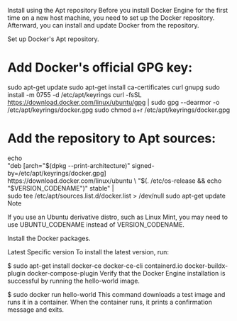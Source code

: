 Install using the Apt repository 
Before you install Docker Engine for the first time on a new host machine, you need to set up the Docker repository. Afterward, you can install and update Docker from the repository.

Set up Docker's Apt repository.

# Add Docker's official GPG key:
sudo apt-get update
sudo apt-get install ca-certificates curl gnupg
sudo install -m 0755 -d /etc/apt/keyrings
curl -fsSL https://download.docker.com/linux/ubuntu/gpg | sudo gpg --dearmor -o /etc/apt/keyrings/docker.gpg
sudo chmod a+r /etc/apt/keyrings/docker.gpg

# Add the repository to Apt sources:
echo \
  "deb [arch="$(dpkg --print-architecture)" signed-by=/etc/apt/keyrings/docker.gpg] https://download.docker.com/linux/ubuntu \
  "$(. /etc/os-release && echo "$VERSION_CODENAME")" stable" | \
  sudo tee /etc/apt/sources.list.d/docker.list > /dev/null
sudo apt-get update
Note

If you use an Ubuntu derivative distro, such as Linux Mint, you may need to use UBUNTU_CODENAME instead of VERSION_CODENAME.

Install the Docker packages.

Latest Specific version
To install the latest version, run:

$ sudo apt-get install docker-ce docker-ce-cli containerd.io docker-buildx-plugin docker-compose-plugin
Verify that the Docker Engine installation is successful by running the hello-world image.

$ sudo docker run hello-world
This command downloads a test image and runs it in a container. When the container runs, it prints a confirmation message and exits.
